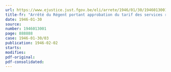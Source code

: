 ```yaml
---
url: https://www.ejustice.just.fgov.be/eli/arrete/1946/01/30/1946013001/justel
title-fr: "Arrêté du Régent portant approbation du tarif des services religieux institués par dispositions entre vifs ou testamentaires"
date: 1946-01-30
source:
number: 1946013001
page: 888888
case: 1946-01-30/03
publication: 1946-02-02
starts:
modifies:
pdf-original:
pdf-consolidated:
---
```


